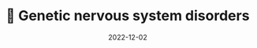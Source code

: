 ---
title: 🧠 Genetic nervous system disorders
date: '2022-12-02'
type: book
weight: 310
commentable: true
_build:
  render: always
  list: never
show_breadcrumb: true
---